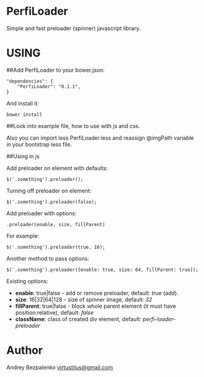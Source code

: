 PerfiLoader
===========

Simple and fast preloader (spinner) javascript library.

USING
=====

##Add PerfiLoader to your bower.json:


    "dependencies": {
        "PerfiLoader": "0.1.1",
    }

And install it:
    
    bower install
    
##Look into example file, how to use with js and css.

Also you can import less PerfiLoader.less and reassign @imgPath variable in your bootstrap less file.

##Using in js

Add preloader on element with defaults:


    $('.something').preloader();
    
Turning off preloader on element:


    $('.something').preloader(false);
    
Add preloader with options:

    .preloader(enable, size, fillParent)

For example:

    $('.something').preloader(true, 16);
 
Another method to pass options:

    $('.something').preloader({enable: true, size: 64, fillParent: true});
 
Existing options:

* **enable**: true|false - add or remove preloader, default: *true* (add).
* **size**: 16|32|64|128 - size of spinner image, default: *32*
* **fillParent**: true|false - block whole parent element (it must have position:relative), default: *false*
* **className**: class of created div element, default: *perfi-loader-preloader*

Author
======
Andrey Bezpalenko
[virtustilus@gmail.com](virtustilus@gmail.com)